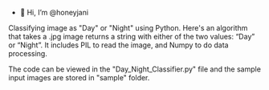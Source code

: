 - 👋 Hi, I’m @honeyjani

<!---
honeyjani/honeyjani is a ✨ special ✨ repository because its `README.md` (this file) appears on your GitHub profile.
You can click the Preview link to take a look at your changes.
--->
Classifying image as "Day" or "Night" using Python.
Here's an algorithm that takes a .jpg image returns a string with either of the two values: “Day” or “Night”. It includes PIL to read the image, and Numpy to do data processing. 

The code can be viewed in the "Day_Night_Classifier.py" file and the sample input images are stored in "sample" folder.
